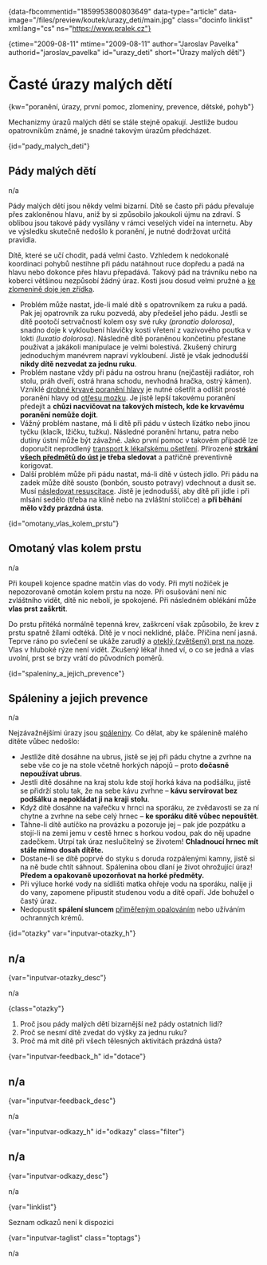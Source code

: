 
{data-fbcommentid="1859953800803649" data-type="article" data-image="/files/preview/koutek/urazy_deti/main.jpg" class="docinfo linklist" xml:lang="cs" ns="https://www.pralek.cz"}

{ctime="2009-08-11" mtime="2009-08-11" author="Jaroslav Pavelka" authorid="jaroslav\_pavelka" id="urazy\_deti" short="Úrazy malých dětí"}

# Časté úrazy malých dětí

<!-- generated attribute kw by user_udpatekw.sh on 2020-04-10, do not edit -->

{kw="poranění, úrazy, první pomoc, zlomeniny, prevence, dětské, pohyb"}

Mechanizmy úrazů malých dětí se stále stejně opakují. Jestliže budou opatrovníkům známé, je snadné takovým úrazům předcházet.

{id="pady\_malych\_deti"}

## Pády malých dětí

n/a

Pády malých dětí jsou někdy velmi bizarní. Dítě se často při pádu převaluje přes zakloněnou hlavu, aniž by si způsobilo jakoukoli újmu na zdraví. S oblibou jsou takové pády vysílány v rámci veselých videí na internetu. Aby ve výsledku skutečně nedošlo k poranění, je nutné dodržovat určitá pravidla.

Dítě, které se učí chodit, padá velmi často. Vzhledem k nedokonalé koordinaci pohybů nestihne při pádu natáhnout ruce dopředu a padá na hlavu nebo dokonce přes hlavu přepadává. Takový pád na trávníku nebo na koberci většinou nezpůsobí žádný úraz. Kosti jsou dosud velmi pružné a [ke zlomenině doje jen zřídka][1].

  * Problém může nastat, jde-li malé dítě s opatrovníkem za ruku a padá. Pak jej opatrovník za ruku pozvedá, aby předešel jeho pádu. Jestli se dítě pootočí setrvačností kolem osy své ruky _(pronatio dolorosa)_, snadno doje k vykloubení hlavičky kosti vřetení z vazivového poutka v lokti _(luxatio dolorosa)_. Následně dítě poraněnou končetinu přestane používat a jakákoli manipulace je velmi bolestivá. Zkušený chirurg jednoduchým manévrem napraví vykloubení. Jistě je však jednodušší **nikdy dítě nezvedat za jednu ruku**.
  * Problém nastane vždy při pádu na ostrou hranu (nejčastěji radiátor, roh stolu, práh dveří, ostrá hrana schodu, nevhodná hračka, ostrý kámen). Vzniklé [drobné krvavé poranění hlavy][2] je nutné ošetřit a odlišit prosté poranění hlavy od [otřesu mozku][3]. Je jistě lepší takovému poranění předejít a **chůzi nacvičovat na takových místech, kde ke krvavému poranění nemůže dojít**.
  * Vážný problém nastane, má li dítě při pádu v ústech lízátko nebo jinou tyčku (klacík, lžičku, tužku). Následné poranění hrtanu, patra nebo dutiny ústní může být závažné. Jako první pomoc v takovém případě lze doporučit neprodlený [transport k lékařskému ošetření][4]. Přirozené **[strkání všech předmětů do úst][5] je třeba sledovat** a patřičně preventivně korigovat.
  * Další problém může při pádu nastat, má-li dítě v ústech jídlo. Při pádu na zadek může dítě sousto (bonbón, sousto potravy) vdechnout a dusit se. Musí [následovat resuscitace][6]. Jistě je jednodušší, aby dítě při jídle i při mlsání sedělo (třeba na klíně nebo na zvláštní stoličce) a **při běhání mělo vždy prázdná ústa**.

{id="omotany\_vlas\_kolem_prstu"}

## Omotaný vlas kolem prstu

n/a

Při koupeli kojence spadne matčin vlas do vody. Při mytí nožiček je nepozorovaně omotán kolem prstu na noze. Při osušování není nic zvláštního vidět, dítě nic nebolí, je spokojené. Při následném oblékání může **vlas prst zaškrtit**.

Do prstu přitéká normálně tepenná krev, zaškrcení však způsobilo, že krev z prstu spatně žílami odtéká. Dítě je v noci neklidné, pláče. Příčina není jasná. Teprve ráno po svlečení se ukáže zarudlý a [oteklý (zvětšený) prst na noze][7]. Vlas v hluboké rýze není vidět. Zkušený lékař ihned ví, o co se jedná a vlas uvolní, prst se brzy vrátí do původních poměrů.

{id="spaleniny\_a\_jejich_prevence"}

## Spáleniny a jejich prevence

n/a

Nejzávažnějšími úrazy jsou [spáleniny][8]. Co dělat, aby ke spálenině malého dítěte vůbec nedošlo:

  * Jestliže dítě dosáhne na ubrus, jistě se jej při pádu chytne a zvrhne na sebe vše co je na stole včetně horkých nápojů – proto **dočasně nepoužívat ubrus**.
  * Jestli dítě dosáhne na kraj stolu kde stojí horká káva na podšálku, jistě se přidrží stolu tak, že na sebe kávu zvrhne – **kávu servírovat bez podšálku a nepokládat ji na kraji stolu**.
  * Když dítě dosáhne na vařečku v hrnci na sporáku, ze zvědavosti se za ní chytne a zvrhne na sebe celý hrnec – **ke sporáku dítě vůbec nepouštět**.
  * Táhne-li dítě autíčko na provázku a pozoruje jej – pak jde pozpátku a stojí-li na zemi jemu v cestě hrnec s horkou vodou, pak do něj upadne zadečkem. Utrpí tak úraz neslučitelný se životem! **Chladnoucí hrnec mít stále mimo dosah dítěte.**
  * Dostane-li se dítě poprvé do styku s doruda rozpálenými kamny, jistě si na ně bude chtít sáhnout. Spálenina obou dlaní je život ohrožující úraz! **Předem a opakovaně upozorňovat na horké předměty.**
  * Při výluce horké vody na sídlišti matka ohřeje vodu na sporáku, nalije ji do vany, zapomene připustit studenou vodu a dítě opaří. Jde bohužel o častý úraz.
  * Nedopustit **spálení sluncem** [přiměřeným opalováním][9] nebo užíváním ochranných krémů.

{id="otazky" var="inputvar-otazky_h"}

## n/a

{var="inputvar-otazky_desc"}

n/a

{class="otazky"}

  1. Proč jsou pády malých dětí bizarnější než pády ostatních lidí?
  2. Proč se nesmí dítě zvedat do výšky za jednu ruku?
  3. Proč má mít dítě při všech tělesných aktivitách prázdná ústa?

{var="inputvar-feedback_h" id="dotace"}

## n/a

{var="inputvar-feedback_desc"}

n/a

{var="inputvar-odkazy_h" id="odkazy" class="filter"}

## n/a

{var="inputvar-odkazy_desc"}

n/a

{var="linklist"}

Seznam odkazů není k dispozici

{var="inputvar-taglist" class="toptags"}

n/a

 [1]: detske_zlomeniny
 [2]: drobna_krvava_poraneni
 [3]: otres_mozku
 [4]: nalehavost_lekarskeho_vysetreni
 [5]: imunita
 [6]: resuscitace-ozivovani
 [7]: zarustajici_nehty
 [8]: ochlazeni_spaleniny
 [9]: zasady_spravneho_opalovani

